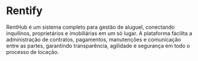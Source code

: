 # Rentify
RentHub é um sistema completo para gestão de aluguel, conectando inquilinos, proprietários e imobiliárias em um só lugar. A plataforma facilita a administração de contratos, pagamentos, manutenções e comunicação entre as partes, garantindo transparência, agilidade e segurança em todo o processo de locação.

